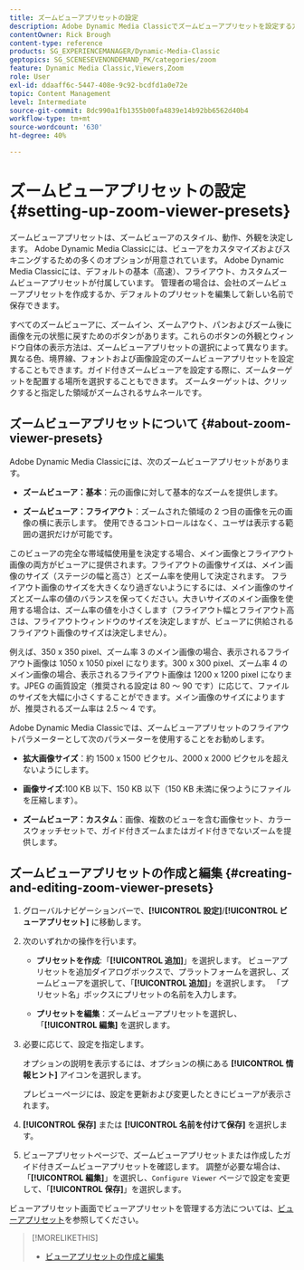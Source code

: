 ```yaml
---
title: ズームビューアプリセットの設定
description: Adobe Dynamic Media Classicでズームビューアプリセットを設定する方法について説明します。
contentOwner: Rick Brough
content-type: reference
products: SG_EXPERIENCEMANAGER/Dynamic-Media-Classic
geptopics: SG_SCENESEVENONDEMAND_PK/categories/zoom
feature: Dynamic Media Classic,Viewers,Zoom
role: User
exl-id: ddaaff6c-5447-408e-9c92-bcdfd1a0e72e
topic: Content Management
level: Intermediate
source-git-commit: 8dc990a1fb1355b00fa4839e14b92bb6562d40b4
workflow-type: tm+mt
source-wordcount: '630'
ht-degree: 40%

---
```


# ズームビューアプリセットの設定{#setting-up-zoom-viewer-presets}

ズームビューアプリセットは、ズームビューアのスタイル、動作、外観を決定します。 Adobe Dynamic Media Classicには、ビューアをカスタマイズおよびスキニングするための多くのオプションが用意されています。 Adobe Dynamic Media Classicには、デフォルトの基本（高速）、フライアウト、カスタムズームビューアプリセットが付属しています。 管理者の場合は、会社のズームビューアプリセットを作成するか、デフォルトのプリセットを編集して新しい名前で保存できます。

すべてのズームビューアに、ズームイン、ズームアウト、パンおよびズーム後に画像を元の状態に戻すためのボタンがあります。これらのボタンの外観とウィンドウ自体の表示方法は、ズームビューアプリセットの選択によって異なります。 異なる色、境界線、フォントおよび画像設定のズームビューアプリセットを設定することもできます。ガイド付きズームビューアを設定する際に、ズームターゲットを配置する場所を選択することもできます。 ズームターゲットは、クリックすると指定した領域がズームされるサムネールです。

## ズームビューアプリセットについて {#about-zoom-viewer-presets}

Adobe Dynamic Media Classicには、次のズームビューアプリセットがあります。

* **ズームビューア：基本**：元の画像に対して基本的なズームを提供します。

* **ズームビューア：フライアウト**：ズームされた領域の 2 つ目の画像を元の画像の横に表示します。 使用できるコントロールはなく、ユーザは表示する範囲の選択だけが可能です。

このビューアの完全な帯域幅使用量を決定する場合、メイン画像とフライアウト画像の両方がビューアに提供されます。フライアウトの画像サイズは、メイン画像のサイズ（ステージの幅と高さ）とズーム率を使用して決定されます。 フライアウト画像のサイズを大きくなり過ぎないようにするには、メイン画像のサイズとズーム率の値のバランスを保ってください。大きいサイズのメイン画像を使用する場合は、ズーム率の値を小さくします（フライアウト幅とフライアウト高さは、フライアウトウィンドウのサイズを決定しますが、ビューアに供給されるフライアウト画像のサイズは決定しません）。

例えば、350 x 350 pixel、ズーム率 3 のメイン画像の場合、表示されるフライアウト画像は 1050 x 1050 pixel になります。300 x 300 pixel、ズーム率 4 のメイン画像の場合、表示されるフライアウト画像は 1200 x 1200 pixel になります。JPEG の画質設定（推奨される設定は 80 ～ 90 です）に応じて、ファイルのサイズを大幅に小さくすることができます。メイン画像のサイズによりますが、推奨されるズーム率は 2.5 ～ 4 です。

Adobe Dynamic Media Classicでは、ズームビューアプリセットのフライアウトパラメーターとして次のパラメーターを使用することをお勧めします。

* **拡大画像サイズ**：約 1500 x 1500 ピクセル、2000 x 2000 ピクセルを超えないようにします。

* **画像サイズ**:100 KB 以下、150 KB 以下（150 KB 未満に保つようにファイルを圧縮します）。

* **ズームビューア：カスタム**：画像、複数のビューを含む画像セット、カラースウォッチセットで、ガイド付きズームまたはガイド付きでないズームを提供します。

## ズームビューアプリセットの作成と編集 {#creating-and-editing-zoom-viewer-presets}

1. グローバルナビゲーションバーで、**[!UICONTROL 設定]**/**[!UICONTROL ビューアプリセット]** に移動します。
1. 次のいずれかの操作を行います。

   * **プリセットを作成**:「**[!UICONTROL 追加]**」を選択します。 ビューアプリセットを追加ダイアログボックスで、プラットフォームを選択し、ズームビューアを選択して、「**[!UICONTROL 追加]**」を選択します。 「プリセット名」ボックスにプリセットの名前を入力します。

   * **プリセットを編集**：ズームビューアプリセットを選択し、「**[!UICONTROL 編集]** を選択します。

1. 必要に応じて、設定を指定します。

   オプションの説明を表示するには、オプションの横にある **[!UICONTROL 情報ヒント]** アイコンを選択します。

   プレビューページには、設定を更新および変更したときにビューアが表示されます。

1. **[!UICONTROL 保存]** または **[!UICONTROL 名前を付けて保存]** を選択します。
1. ビューアプリセットページで、ズームビューアプリセットまたは作成したガイド付きズームビューアプリセットを確認します。 調整が必要な場合は、「**[!UICONTROL 編集]**」を選択し、`Configure Viewer` ページで設定を変更して、「**[!UICONTROL 保存]**」を選択します。

ビューアプリセット画面でビューアプリセットを管理する方法については、[ビューアプリセット](application-setup.md#viewer_presets)を参照してください。

>[!MORELIKETHIS]
>
>* [ ビューアプリセットの作成と編集 ](application-setup.md#adding_and_editing_viewer_presets)
